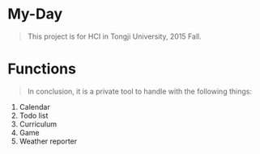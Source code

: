 # My-Day

> This project is for HCI in Tongji University, 2015 Fall.

# Functions

> In conclusion, it is a private tool to handle with the following things:

1. Calendar
2. Todo list
3. Curriculum
4. Game
5. Weather reporter
